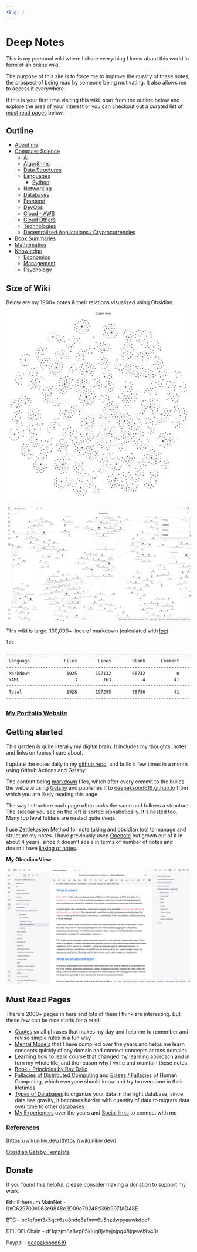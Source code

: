 ```yaml
---
slug: /
---
```


# Deep Notes

This is my personal wiki where I share everything I know about this world in form of an online wiki.

The purpose of this site is to force me to improve the quality of these notes, the prospect of being read by someone being motivating. It also allows me to access it everywhere.

If this is your first time visiting this wiki, start from the outline below and explore the area of your interest or you can checkout out a curated list of [must read pages](readme.md#must-read-pages) below.

## Outline

- [About me](about-me/readme.md)
- [Computer Science](computer-science/readme.md)
  - [AI](ai/readme.md)
  - [Algorithms](algorithms/readme.md)
  - [Data Structures](data-structures/readme.md)
  - [Languages](languages/readme.md)
    - [Python](python/readme.md)
  - [Networking](networking/readme.md)
  - [Databases](databases/readme.md)
  - [Frontend](frontend/readme.md)
  - [DevOps](devops/readme.md)
  - [Cloud - AWS](cloud/aws/readme.md)
  - [Cloud Others](cloud/others/readme.md)
  - [Technologies](technologies/readme.md)
  - [Decentralized Applications / Cryptocurrencies](decentralized-applications/readme.md)
- [Book Summaries](book-summaries/readme.md)
- [Mathematics](mathematics/readme.md)
- [Knowledge](knowledge/readme.md)
  - [Economics](economics/readme.md)
  - [Management](management/readme.md)
  - [Psychology](psychology/readme.md)

## Size of Wiki

Below are my 1900+ notes & their relations visualized using Obsidian.

![All Notes Visualized in an Obsidian Graph](media/notes-visualized.jpg)

![All Notes Visualized Zoomed in an Obsidian Graph](media/notes-visualized-zoom.jpg)

This wiki is large. 130,000+ lines of markdown (calculated with [loc](https://github.com/cgag/loc))

```bash
loc

--------------------------------------------------------------------------------
 Language             Files        Lines        Blank      Comment         Code
--------------------------------------------------------------------------------
 Markdown              1925       197132        66732            0       130400
 YAML                     3          163            4           41          118
--------------------------------------------------------------------------------
 Total                 1928       197295        66736           41       130518
--------------------------------------------------------------------------------
```

### [My Portfolio Website](https://deepaksood619-e5c24.web.app)

## Getting started

This garden is quite literally my digital brain. It includes my thoughts, notes and links on topics I care about.

I update the notes daily in my [github repo](https://github.com/deepaksood619/deepaksood619.github.io/), and build it few times in a month using Github Actions and Gatsby.

The content being [markdown](languages/others/markdown) files, which after every commit to the builds the website using [Gatsby](frontend/others/gatsby) and publishes it to [deepaksood619.github.io](https://deepaksood619.github.io/) from which you are likely reading this page.

The way I structure each page often looks the same and follows a structure. The sidebar you see on the left is sorted alphabetically. It's nested too. Many top level folders are nested quite deep.

I use [Zettlekasten Method](psychology/learning/note-taking-second-brain-pkm-zettelkasten) for note taking and [obsidian](devops/ides/obsidian) tool to manage and structure my notes. I have previously used [Onenote](devops/ides/onenote) but grown out of it in about 4 years, since it doesn't scale in terms of number of notes and doesn't have [linking of notes](psychology/learning/note-taking-second-brain-pkm-zettelkasten#links).

**My Obsidian View**

![image](media/obsidian-screenshot.jpg)

## Must Read Pages

There's 2000+ pages in here and lots of them I think are interesting. But these few can be nice starts for a read:

- [Quotes](knowledge/quotes-proverbs/readme.md) small phrases that makes my day and help me to remember and revise simple rules in a fun way
- [Mental Models](knowledge/general/mental-models) that I have compiled over the years and helps me learn concepts quickly of any domain and connect concepts across domains
- [Learning how to learn](psychology/learning/learning-intro) course that changed my learning approach and in turn my whole life, and the reason why I write and maintain these notes.
- [Book - Principles by Ray Dalio](book-summaries/principles)
- [Fallacies of Distributed Computing](computer-science/distributed-system/fallacies-and-problems) and [Biases / Fallacies](psychology/biases-fallacies) of Human Computing, which everyone should know and try to overcome in their lifetimes
- [Types of Databases](databases/concepts/types-of-databases) to organize your data in the right database, since data has gravity, it becomes harder with quantity of data to migrate data over time to other databases
- [My Experiences](about-me/experience) over the years and [Social links](about-me/social-links) to connect with me

### References

[https://wiki.nikiv.dev/](https://wiki.nikiv.dev/)

[Obsidian Gatsby Template](https://demo-obsidian.owenyoung.com/)

## Donate

If you found this helpful, please consider making a donation to support my work.

Eth: Ethereum MainNet - 0xC629700c063c9848c2D09e79248d39b997fAD48E

BTC - bc1qfpm3x5qcr6su8ndq8afmw6u5hzdwpyauwkdcdf

DFI: DFI Chain - df1qtzjm8z8vp05klug8jvhyjnjpg48jqevel9v43r

Paypal - [deepaksood619](https://paypal.me/deepaksood619?country.x=IN&locale.x=en_GB)
